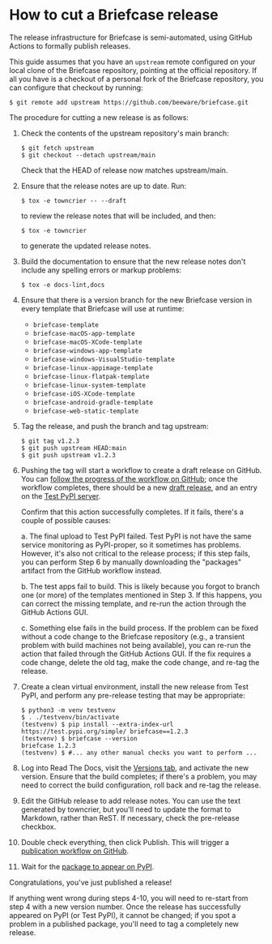 # How to cut a Briefcase release

The release infrastructure for Briefcase is semi-automated, using GitHub Actions to formally publish releases.

This guide assumes that you have an `upstream` remote configured on your local clone of the Briefcase repository, pointing at the official repository. If all you have is a checkout of a personal fork of the Briefcase repository, you can configure that checkout by running:

```console
$ git remote add upstream https://github.com/beeware/briefcase.git
```

The procedure for cutting a new release is as follows:

1.  Check the contents of the upstream repository's main branch:

    ```console
    $ git fetch upstream
    $ git checkout --detach upstream/main
    ```

    Check that the HEAD of release now matches upstream/main.

2.  Ensure that the release notes are up to date. Run:

    ```console
    $ tox -e towncrier -- --draft
    ```

    to review the release notes that will be included, and then:

    ```console
    $ tox -e towncrier
    ```

    to generate the updated release notes.

3. Build the documentation to ensure that the new release notes don't include any spelling errors or markup problems:

    ```console
    $ tox -e docs-lint,docs
    ```

4. Ensure that there is a version branch for the new Briefcase version in every template that Briefcase will use at runtime:


    - `briefcase-template`
    - `briefcase-macOS-app-template`
    - `briefcase-macOS-XCode-template`
    - `briefcase-windows-app-template`
    - `briefcase-windows-VisualStudio-template`
    - `briefcase-linux-appimage-template`
    - `briefcase-linux-flatpak-template`
    - `briefcase-linux-system-template`
    - `briefcase-iOS-XCode-template`
    - `briefcase-android-gradle-template`
    - `briefcase-web-static-template`

5.  Tag the release, and push the branch and tag upstream:

    ```console
    $ git tag v1.2.3
    $ git push upstream HEAD:main
    $ git push upstream v1.2.3
    ```

6. Pushing the tag will start a workflow to create a draft release on GitHub. You can [follow the progress of the workflow on GitHub](https://github.com/beeware/briefcase/actions?query=workflow%3A%22Create+Release%22); once the workflow completes, there should be a new [draft release](https://github.com/beeware/briefcase/releases), and an entry on the [Test PyPI server](https://test.pypi.org/project/briefcase/).

    Confirm that this action successfully completes. If it fails,
    there's a couple of possible causes:

    a.  The final upload to Test PyPI failed. Test PyPI is not have the
        same service monitoring as PyPI-proper, so it sometimes has
        problems. However, it's also not critical to the release
        process; if this step fails, you can perform Step 6 by manually
        downloading the "packages" artifact from the GitHub workflow
        instead.

    b.  The test apps fail to build. This is likely because you forgot
        to branch one (or more) of the templates mentioned in Step 3. If
        this happens, you can correct the missing template, and re-run
        the action through the GitHub Actions GUI.

    c.  Something else fails in the build process. If the problem can be
        fixed without a code change to the Briefcase repository (e.g., a
        transient problem with build machines not being available), you
        can re-run the action that failed through the GitHub Actions
        GUI. If the fix requires a code change, delete the old tag, make
        the code change, and re-tag the release.

7. Create a clean virtual environment, install the new release from Test PyPI, and perform any pre-release testing that may be appropriate:

    ```console
    $ python3 -m venv testvenv
    $ . ./testvenv/bin/activate
    (testvenv) $ pip install --extra-index-url https://test.pypi.org/simple/ briefcase==1.2.3
    (testvenv) $ briefcase --version
    briefcase 1.2.3
    (testvenv) $ #... any other manual checks you want to perform ...
    ```

8. Log into Read The Docs, visit the [Versions tab](https://readthedocs.org/projects/briefcase/versions/), and activate the new version. Ensure that the build completes; if there's a problem, you may need to correct the build configuration, roll back and re-tag the release.

9. Edit the GitHub release to add release notes. You can use the text generated by towncrier, but you'll need to update the format to Markdown, rather than ReST. If necessary, check the pre-release checkbox.

10. Double check everything, then click Publish. This will trigger a [publication workflow on GitHub](https://github.com/beeware/briefcase/actions?query=workflow%3A%22Upload+Python+Package%22).

11. Wait for the [package to appear on PyPI](https://pypi.org/project/briefcase/).

Congratulations, you've just published a release!

If anything went wrong during steps 4-10, you will need to re-start from step 4 with a new version number. Once the release has successfully appeared on PyPI (or Test PyPI), it cannot be changed; if you spot a problem in a published package, you'll need to tag a completely new release.
